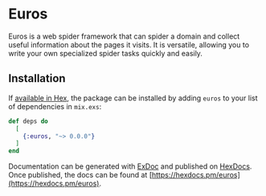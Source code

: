 # Euros

Euros is a web spider framework that can spider a domain and collect useful information about the pages it visits.
It is versatile, allowing you to write your own specialized spider tasks quickly and easily.

## Installation

If [available in Hex](https://hex.pm/docs/publish), the package can be installed
by adding `euros` to your list of dependencies in `mix.exs`:

```elixir
def deps do
  [
    {:euros, "~> 0.0.0"}
  ]
end
```

Documentation can be generated with [ExDoc](https://github.com/elixir-lang/ex_doc)
and published on [HexDocs](https://hexdocs.pm). Once published, the docs can
be found at [https://hexdocs.pm/euros](https://hexdocs.pm/euros).

